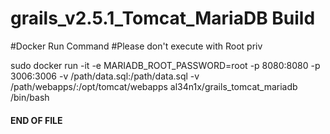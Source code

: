 # grails_v2.5.1_Tomcat_MariaDB Build

#Docker Run Command
#Please don't execute with Root priv

sudo docker run -it -e MARIADB_ROOT_PASSWORD=root -p 8080:8080 -p 3006:3006 -v /path/data.sql:/path/data.sql -v /path/webapps/:/opt/tomcat/webapps al34n1x/grails_tomcat_mariadb /bin/bash


#### END OF FILE ####
